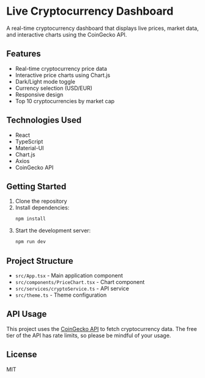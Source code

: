 # Live Cryptocurrency Dashboard

A real-time cryptocurrency dashboard that displays live prices, market data, and interactive charts using the CoinGecko API.

## Features

- Real-time cryptocurrency price data
- Interactive price charts using Chart.js
- Dark/Light mode toggle
- Currency selection (USD/EUR)
- Responsive design
- Top 10 cryptocurrencies by market cap

## Technologies Used

- React
- TypeScript
- Material-UI
- Chart.js
- Axios
- CoinGecko API

## Getting Started

1. Clone the repository
2. Install dependencies:
   ```bash
   npm install
   ```
3. Start the development server:
   ```bash
   npm run dev
   ```

## Project Structure

- `src/App.tsx` - Main application component
- `src/components/PriceChart.tsx` - Chart component
- `src/services/cryptoService.ts` - API service
- `src/theme.ts` - Theme configuration

## API Usage

This project uses the [CoinGecko API](https://www.coingecko.com/en/api) to fetch cryptocurrency data. The free tier of the API has rate limits, so please be mindful of your usage.

## License

MIT
